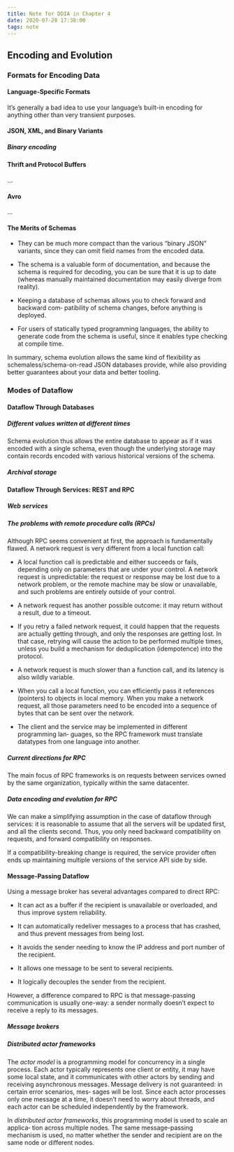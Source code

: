 ```yaml
---
title: Note for DDIA in Chapter 4
date: 2020-07-28 17:38:00
tags: note
---
```


## Encoding and Evolution

### Formats for Encoding Data

#### Language-Specific Formats

It’s generally a bad idea to use your language’s built-in encoding for anything other than very transient purposes.

#### JSON, XML, and Binary Variants

##### Binary encoding

#### Thrift and Protocol Buffers
...
#### Avro
...
#### The Merits of Schemas

- They can be much more compact than the various “binary JSON” variants, since they can omit field names from the encoded data.

- The schema is a valuable form of documentation, and because the schema is required for decoding, you can be sure that it is up to date (whereas manually maintained documentation may easily diverge from reality).

- Keeping a database of schemas allows you to check forward and backward com‐ patibility of schema changes, before anything is deployed.

- For users of statically typed programming languages, the ability to generate code from the schema is useful, since it enables type checking at compile time.

In summary, schema evolution allows the same kind of flexibility as schemaless/schema-on-read JSON databases provide, while also providing better guarantees about your data and better tooling.

### Modes of Dataflow

#### Dataflow Through Databases

##### Different values written at different times

Schema evolution thus allows the entire database to appear as if it was encoded with a single schema, even though the underlying storage may contain records encoded with various historical versions of the schema.

##### Archival storage

#### Dataflow Through Services: REST and RPC

##### Web services

##### The problems with remote procedure calls (RPCs)

Although RPC seems convenient at first, the approach is fundamentally flawed. A network request is very different from a local function call:

- A local function call is predictable and either succeeds or fails, depending only on parameters that are under your control. A network request is unpredictable: the request or response may be lost due to a network problem, or the remote machine may be slow or unavailable, and such problems are entirely outside of your control. 

- A network request has another possible outcome: it may return without a result, due to a timeout. 

- If you retry a failed network request, it could happen that the requests are actually getting through, and only the responses are getting lost. In that case, retrying will cause the action to be performed multiple times, unless you build a mechanism for deduplication (idempotence) into the protocol.

- A network request is much slower than a function call, and its latency is also wildly variable.

- When you call a local function, you can efficiently pass it references (pointers) to objects in local memory. When you make a network request, all those parameters need to be encoded into a sequence of bytes that can be sent over the network.

- The client and the service may be implemented in different programming lan‐ guages, so the RPC framework must translate datatypes from one language into another.

##### Current directions for RPC

The main focus of RPC frameworks is on requests between services owned by the same organization, typically within the same datacenter.

##### Data encoding and evolution for RPC

We can make a simplifying assumption in the case of dataflow through services: it is reasonable to assume that all the servers will be updated first, and all the clients second. Thus, you only need backward compatibility on requests, and forward compatibility on responses.

If a compatibility-breaking change is required, the service provider often ends up maintaining multiple versions of the service API side by side.

#### Message-Passing Dataflow

Using a message broker has several advantages compared to direct RPC:

- It can act as a buffer if the recipient is unavailable or overloaded, and thus improve system reliability.

- It can automatically redeliver messages to a process that has crashed, and thus prevent messages from being lost.

- It avoids the sender needing to know the IP address and port number of the recipient.

- It allows one message to be sent to several recipients.

- It logically decouples the sender from the recipient.

However, a difference compared to RPC is that message-passing communication is usually one-way: a sender normally doesn’t expect to receive a reply to its messages. 

##### Message brokers

##### Distributed actor frameworks

The *actor model* is a programming model for concurrency in a single process. Each actor typically represents one client or entity, it may have some local state, and it communicates with other actors by sending and receiving asynchronous messages. Message delivery is not guaranteed: in certain error scenarios, mes‐ sages will be lost. Since each actor processes only one message at a time, it doesn’t need to worry about threads, and each actor can be scheduled independently by the framework.

In *distributed actor frameworks*, this programming model is used to scale an applica‐ tion across multiple nodes. The same message-passing mechanism is used, no matter whether the sender and recipient are on the same node or different nodes. 

